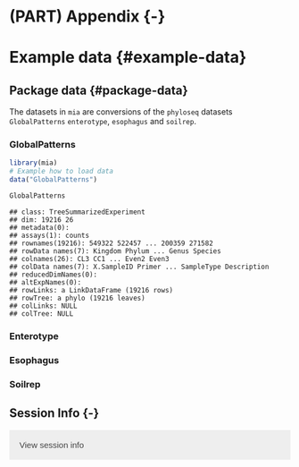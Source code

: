 # (PART) Appendix {-}

# Example data {#example-data}

<script>
document.addEventListener("click", function (event) {
    if (event.target.classList.contains("rebook-collapse")) {
        event.target.classList.toggle("active");
        var content = event.target.nextElementSibling;
        if (content.style.display === "block") {
            content.style.display = "none";
        } else {
            content.style.display = "block";
        }
    }
})
</script>

<style>
.rebook-collapse {
  background-color: #eee;
  color: #444;
  cursor: pointer;
  padding: 18px;
  width: 100%;
  border: none;
  text-align: left;
  outline: none;
  font-size: 15px;
}

.rebook-content {
  padding: 0 18px;
  display: none;
  overflow: hidden;
  background-color: #f1f1f1;
}
</style>

## Package data {#package-data}

The datasets in `mia` are conversions of the `phyloseq` datasets 
`GlobalPatterns` `enterotype`, `esophagus` and `soilrep`.

### GlobalPatterns


```r
library(mia)
# Example how to load data
data("GlobalPatterns")

GlobalPatterns
```

```
## class: TreeSummarizedExperiment 
## dim: 19216 26 
## metadata(0):
## assays(1): counts
## rownames(19216): 549322 522457 ... 200359 271582
## rowData names(7): Kingdom Phylum ... Genus Species
## colnames(26): CL3 CC1 ... Even2 Even3
## colData names(7): X.SampleID Primer ... SampleType Description
## reducedDimNames(0):
## altExpNames(0):
## rowLinks: a LinkDataFrame (19216 rows)
## rowTree: a phylo (19216 leaves)
## colLinks: NULL
## colTree: NULL
```

### Enterotype


### Esophagus


### Soilrep


## Session Info {-}

<button class="rebook-collapse">View session info</button>
<div class="rebook-content">
```
R version 4.0.3 (2020-10-10)
Platform: x86_64-pc-linux-gnu (64-bit)
Running under: Ubuntu 20.04 LTS

Matrix products: default
BLAS/LAPACK: /usr/lib/x86_64-linux-gnu/openblas-pthread/libopenblasp-r0.3.8.so

locale:
 [1] LC_CTYPE=en_US.UTF-8       LC_NUMERIC=C              
 [3] LC_TIME=en_US.UTF-8        LC_COLLATE=en_US.UTF-8    
 [5] LC_MONETARY=en_US.UTF-8    LC_MESSAGES=C             
 [7] LC_PAPER=en_US.UTF-8       LC_NAME=C                 
 [9] LC_ADDRESS=C               LC_TELEPHONE=C            
[11] LC_MEASUREMENT=en_US.UTF-8 LC_IDENTIFICATION=C       

attached base packages:
[1] parallel  stats4    stats     graphics  grDevices utils     datasets 
[8] methods   base     

other attached packages:
 [1] mia_0.0.0.9007                   MicrobiomeExperiment_0.99.0.9014
 [3] Biostrings_2.58.0                XVector_0.30.0                  
 [5] TreeSummarizedExperiment_1.6.0   SingleCellExperiment_1.12.0     
 [7] SummarizedExperiment_1.20.0      Biobase_2.50.0                  
 [9] GenomicRanges_1.42.0             GenomeInfoDb_1.26.1             
[11] IRanges_2.24.0                   S4Vectors_0.28.0                
[13] BiocGenerics_0.36.0              MatrixGenerics_1.2.0            
[15] matrixStats_0.57.0               BiocStyle_2.18.1                
[17] rebook_1.0.0                     BiocManager_1.30.10             

loaded via a namespace (and not attached):
 [1] tidyselect_1.1.0          xfun_0.19                
 [3] beachmat_2.6.2            purrr_0.3.4              
 [5] lattice_0.20-41           vctrs_0.3.5              
 [7] generics_0.1.0            htmltools_0.5.0          
 [9] yaml_2.2.1                XML_3.99-0.5             
[11] rlang_0.4.9               pillar_1.4.7             
[13] scuttle_1.0.3             glue_1.4.2               
[15] BiocParallel_1.24.1       CodeDepends_0.6.5        
[17] GenomeInfoDbData_1.2.4    lifecycle_0.2.0          
[19] stringr_1.4.0             zlibbioc_1.36.0          
[21] codetools_0.2-18          evaluate_0.14            
[23] knitr_1.30                callr_3.5.1              
[25] ps_1.4.0                  Rcpp_1.0.5               
[27] DelayedArray_0.16.0       graph_1.68.0             
[29] digest_0.6.27             stringi_1.5.3            
[31] bookdown_0.21             processx_3.4.4           
[33] dplyr_1.0.2               grid_4.0.3               
[35] tools_4.0.3               bitops_1.0-6             
[37] magrittr_2.0.1            RCurl_1.98-1.2           
[39] tibble_3.0.4              tidyr_1.1.2              
[41] pkgconfig_2.0.3           crayon_1.3.4             
[43] ape_5.4-1                 ellipsis_0.3.1           
[45] Matrix_1.2-18             DelayedMatrixStats_1.12.1
[47] sparseMatrixStats_1.2.0   rmarkdown_2.5            
[49] R6_2.5.0                  nlme_3.1-150             
[51] compiler_4.0.3           
```
</div>
